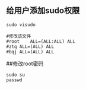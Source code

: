 ## 给用户添加sudo权限
```shell
sudo visudo

#修改该文件
#root    ALL=(ALL:ALL) ALL
#ztq ALL=(ALL) ALL
#bqj ALL=(ALL) ALL

```
##修改root密码
```shell
sudo su
passwd
```
